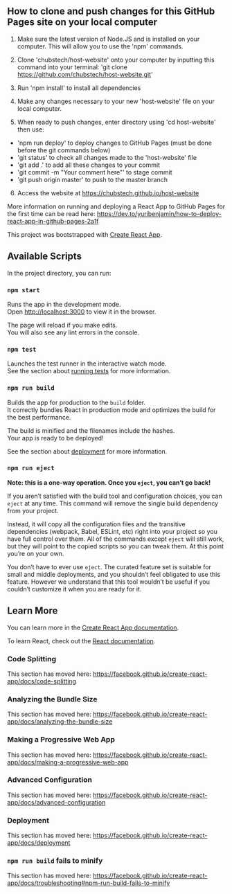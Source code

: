 ## How to clone and push changes for this GitHub Pages site on your local computer
1.	Make sure the latest version of Node.JS and is installed on your computer. This will allow you to use the 'npm' commands.
2. Clone 'chubstech/host-website' onto your computer by inputting this command into your terminal: 'git clone https://github.com/chubstech/host-website.git'
3. Run 'npm install' to install all dependencies

4. Make any changes necessary to your new 'host-website' file on your local computer.
5. When ready to push changes, enter directory using 'cd host-website' then use:
- 'npm run deploy' to deploy changes to GitHub Pages (must be done before the git commands below)
- 'git status' to check all changes made to the 'host-website' file
- 'git add .' to add all these changes to your commit
- 'git commit -m "Your comment here"' to stage commit
- 'git push origin master' to push to the master branch

6. Access the website at https://chubstech.github.io/host-website

More information on running and deploying a React App to GitHub Pages for the first time can be read here: https://dev.to/yuribenjamin/how-to-deploy-react-app-in-github-pages-2a1f


This project was bootstrapped with [Create React App](https://github.com/facebook/create-react-app).

## Available Scripts

In the project directory, you can run:

### `npm start`

Runs the app in the development mode.<br />
Open [http://localhost:3000](http://localhost:3000) to view it in the browser.

The page will reload if you make edits.<br />
You will also see any lint errors in the console.

### `npm test`

Launches the test runner in the interactive watch mode.<br />
See the section about [running tests](https://facebook.github.io/create-react-app/docs/running-tests) for more information.

### `npm run build`

Builds the app for production to the `build` folder.<br />
It correctly bundles React in production mode and optimizes the build for the best performance.

The build is minified and the filenames include the hashes.<br />
Your app is ready to be deployed!

See the section about [deployment](https://facebook.github.io/create-react-app/docs/deployment) for more information.

### `npm run eject`

**Note: this is a one-way operation. Once you `eject`, you can’t go back!**

If you aren’t satisfied with the build tool and configuration choices, you can `eject` at any time. This command will remove the single build dependency from your project.

Instead, it will copy all the configuration files and the transitive dependencies (webpack, Babel, ESLint, etc) right into your project so you have full control over them. All of the commands except `eject` will still work, but they will point to the copied scripts so you can tweak them. At this point you’re on your own.

You don’t have to ever use `eject`. The curated feature set is suitable for small and middle deployments, and you shouldn’t feel obligated to use this feature. However we understand that this tool wouldn’t be useful if you couldn’t customize it when you are ready for it.

## Learn More

You can learn more in the [Create React App documentation](https://facebook.github.io/create-react-app/docs/getting-started).

To learn React, check out the [React documentation](https://reactjs.org/).

### Code Splitting

This section has moved here: https://facebook.github.io/create-react-app/docs/code-splitting

### Analyzing the Bundle Size

This section has moved here: https://facebook.github.io/create-react-app/docs/analyzing-the-bundle-size

### Making a Progressive Web App

This section has moved here: https://facebook.github.io/create-react-app/docs/making-a-progressive-web-app

### Advanced Configuration

This section has moved here: https://facebook.github.io/create-react-app/docs/advanced-configuration

### Deployment

This section has moved here: https://facebook.github.io/create-react-app/docs/deployment

### `npm run build` fails to minify

This section has moved here: https://facebook.github.io/create-react-app/docs/troubleshooting#npm-run-build-fails-to-minify
